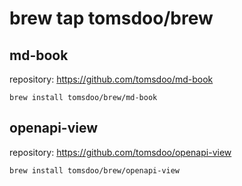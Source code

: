 # brew tap tomsdoo/brew

## md-book

repository: https://github.com/tomsdoo/md-book

``` shell
brew install tomsdoo/brew/md-book
```

## openapi-view

repository: https://github.com/tomsdoo/openapi-view

``` shell
brew install tomsdoo/brew/openapi-view
```
